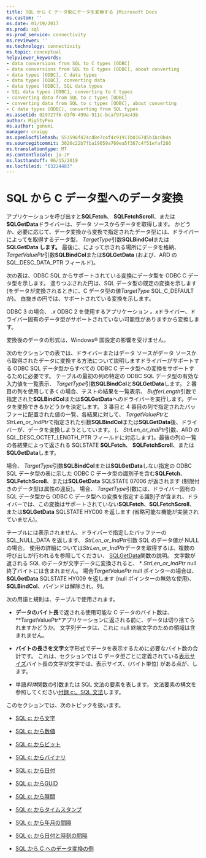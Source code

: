 ```yaml
---
title: SQL から C データ型にデータを変換する |Microsoft Docs
ms.custom: ''
ms.date: 01/19/2017
ms.prod: sql
ms.prod_service: connectivity
ms.reviewer: ''
ms.technology: connectivity
ms.topic: conceptual
helpviewer_keywords:
- data conversions from SQL to C types [ODBC]
- data conversions from SQL to C types [ODBC], about converting
- data types [ODBC], C data types
- data types [ODBC], converting data
- data types [ODBC], SQL data types
- SQL data types [ODBC], converting to C types
- converting data from SQL to c types [ODBC]
- converting data from SQL to c types [ODBC], about converting
- C data types [ODBC], converting from SQL types
ms.assetid: 029727f6-d3f0-499a-911c-bcaf9714e43b
author: MightyPen
ms.author: genemi
manager: craigg
ms.openlocfilehash: 553596f474cd8e7c4f4c91911b0167d5b1bc0b4a
ms.sourcegitcommit: 3026c22b7fba19059a769ea5f367c4f51efaf286
ms.translationtype: MT
ms.contentlocale: ja-JP
ms.lasthandoff: 06/15/2019
ms.locfileid: "63224483"
---
```

# <a name="converting-data-from-sql-to-c-data-types"></a>SQL から C データ型へのデータ変換
アプリケーションを呼び出すと**SQLFetch**、 **SQLFetchScroll**、または**SQLGetData**ドライバーは、データ ソースからデータを取得します。 かどうか、必要に応じて、データ変換から変換で指定されたデータ型には、ドライバーによってを取得するデータ型、 *TargetType*引数**SQLBindCol**または**SQLGetData します。** 最後に、によって示される場所にデータを格納、 *TargetValuePtr*引数**SQLBindCol**または**SQLGetData** (および、ARD の SQL_DESC_DATA_PTR フィールド)。  
  
 次の表は、ODBC SQL からサポートされている変換にデータ型を ODBC C データ型を示します。 塗りつぶされた円は、SQL データ型の既定の変換を示します (をデータが変換されるときに、C データ型の値*TargetType* SQL_C_DEFAULT が)。 白抜きの円では、サポートされている変換を示します。  
  
 ODBC 3 の場合、 *.x* ODBC 2 を使用するアプリケーション *。x*ドライバー、ドライバー固有のデータ型がサポートされていない可能性がありますから変換します。  
  
 変換後のデータの形式は、Windows® 国設定の影響を受けません。  
  
 次のセクションでの表では、ドライバーまたはデータ ソースがデータ ソースから取得されたデータに変換する方法について説明しますドライバーがサポートする ODBC SQL データ型からすべての ODBC C データ型への変換をサポートするために必要です。 テーブルの最初の列の特定の ODBC SQL データ型の有効な入力値を一覧表示、 *TargetType*引数**SQLBindCol**と**SQLGetData**します。 2 番目の列を使用して多くの場合、テストの結果を一覧表示、 *BufferLength*引数で指定された**SQLBindCol**または**SQLGetData**へのドライバーを実行します。データを変換できるかどうかを決定します。 3 番目と 4 番目の列で指定されたバッファーに配置された値の一覧、各結果に対して、 *TargetValuePtr*と*StrLen_or_IndPtr*で指定された引数**SQLBindCol**または**SQLGetData**後、ドライバーが、データを変換しようとしています。 (、 *StrLen_or_IndPtr*引数、ARD の SQL_DESC_OCTET_LENGTH_PTR フィールドに対応します)。最後の列の一覧の各結果によって返される SQLSTATE **SQLFetch**、 **SQLFetchScroll**、または**SQLGetData**します。  
  
 場合、 *TargetType*引数**SQLBindCol**または**SQLGetData**しない指定の ODBC SQL データ型の表に示した ODBC C データ型の識別子を含む**SQLFetch**、 **SQLFetchScroll**、または**SQLGetData** SQLSTATE 07006 が返されます (制限付きのデータ型は属性の違反)。 場合、 *TargetType*引数には、ドライバー固有の SQL データ型から ODBC C データ型への変換を指定する識別子が含まれ、ドライバーでは、この変換はサポートされていない**SQLFetch**、**SQLFetchScroll**、または**SQLGetData** SQLSTATE HYC00 を返します (省略可能な機能が実装されていません)。  
  
 テーブルには表示されません、ドライバーで指定したバッファーの SQL_NULL_DATA を返します、 *StrLen_or_IndPtr*引数 SQL のデータ値が NULL の場合。 使用の詳細については*StrLen_or_IndPtr*データを取得するは、複数の呼び出しが行われるを参照してください、 [SQLGetData](../../../odbc/reference/syntax/sqlgetdata-function.md)関数の説明。 文字数が返される SQL のデータが文字データに変換されると、 \* *StrLen_or_IndPtr* null 終了バイトには含まれません。 場合*TargetValuePtr* null ポインターの場合は、 **SQLGetData** SQLSTATE HY009 を返します (null ポインターの無効な使用)、 **SQLBindCol**、バインドは解除され、列。  
  
 次の用語と規則は、テーブルで使用されます。  
  
-   **データのバイト長**で返される使用可能な C データのバイト数は、**TargetValuePtr*アプリケーションに返される前に、データは切り捨てられますかどうか。 文字列データは、これに null 終端文字のための領域は含まれません。  
  
-   **バイトの長さを文字**文字形式でデータを表示するために必要なバイト数の合計です。 これは、セクションでは C データ型ごとに定義されている[表示サイズ](../../../odbc/reference/appendixes/display-size.md)バイト長の文字が文字では、表示サイズ、(バイト単位) がある点が、します。  
  
-   単語*斜体*関数の引数または SQL 文法の要素を表します。 文法要素の構文を参照してください[付録 c:。SQL 文法](../../../odbc/reference/appendixes/appendix-c-sql-grammar.md)します。  
  
 このセクションでは、次のトピックを扱います。  
  
-   [SQL c: から文字](../../../odbc/reference/appendixes/sql-to-c-character.md)  
  
-   [SQL c: から数値](../../../odbc/reference/appendixes/sql-to-c-numeric.md)  
  
-   [SQL c: からビット](../../../odbc/reference/appendixes/sql-to-c-bit.md)  
  
-   [SQL c: からバイナリ](../../../odbc/reference/appendixes/sql-to-c-binary.md)  
  
-   [SQL c: から日付](../../../odbc/reference/appendixes/sql-to-c-date.md)  
  
-   [SQL c: からGUID](../../../odbc/reference/appendixes/sql-to-c-guid.md)  
  
-   [SQL c: から時間](../../../odbc/reference/appendixes/sql-to-c-time.md)  
  
-   [SQL c: からタイムスタンプ](../../../odbc/reference/appendixes/sql-to-c-timestamp.md)  
  
-   [SQL c: から年月の間隔](../../../odbc/reference/appendixes/sql-to-c-year-month-intervals.md)  
  
-   [SQL c: から日付と時刻の間隔](../../../odbc/reference/appendixes/sql-to-c-day-time-intervals.md)  
  
-   [SQL から C へのデータ変換の例](../../../odbc/reference/appendixes/sql-to-c-data-conversion-examples.md)
